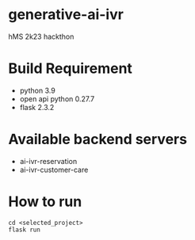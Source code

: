 # generative-ai-ivr
hMS 2k23 hackthon

# Build Requirement
* python 3.9
* open api python 0.27.7
* flask 2.3.2

# Available backend servers
* ai-ivr-reservation
* ai-ivr-customer-care

# How to run
```
cd <selected_project>
flask run
```
